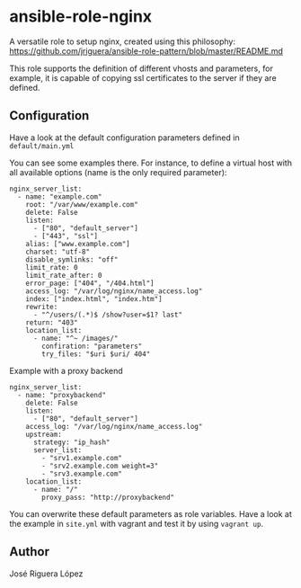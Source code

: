 # ansible-role-nginx

A versatile role to setup nginx, created using this philosophy: 
https://github.com/jriguera/ansible-role-pattern/blob/master/README.md

This role supports the definition of different vhosts and parameters, 
for example, it is capable of copying ssl certificates to the server 
if they are defined. 


## Configuration

Have a look at the default configuration parameters defined in `default/main.yml`

You can see some examples there. For instance, to define a virtual
host with all available options (name is the only required parameter):
```
nginx_server_list:
  - name: "example.com"
    root: "/var/www/example.com"
    delete: False
    listen: 
      - ["80", "default_server"]
      - ["443", "ssl"]
    alias: ["www.example.com"]
    charset: "utf-8"
    disable_symlinks: "off"
    limit_rate: 0
    limit_rate_after: 0
    error_page: ["404", "/404.html"]
    access_log: "/var/log/nginx/name_access.log"
    index: ["index.html", "index.htm"]
    rewrite: 
      - "^/users/(.*)$ /show?user=$1? last"
    return: "403"
    location_list:
      - name: "^~ /images/"
        confiration: "parameters"
        try_files: "$uri $uri/ 404"
```

Example with a proxy backend
```
nginx_server_list:
  - name: "proxybackend"
    delete: False
    listen: 
      - ["80", "default_server"]
    access_log: "/var/log/nginx/name_access.log"
    upstream:
      strategy: "ip_hash"
      server_list:
        - "srv1.example.com"
        - "srv2.example.com weight=3"
        - "srv3.example.com"
    location_list:
      - name: "/"
        proxy_pass: "http://proxybackend"
``` 
You can overwrite these default parameters as role variables. Have a look at 
the example in `site.yml` with vagrant and test it by using `vagrant up`.


## Author

José Riguera López
